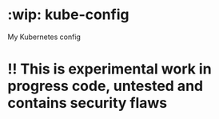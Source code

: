 # :wip: kube-config
My Kubernetes config

# !! This is experimental work in progress code, untested and contains security flaws